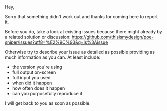 Hey,

Sorry that something didn't work out and thanks for coming here to report it.

Before you do, take a look at existing issues because there might already by a related solution or discussion: https://github.com/thisismydesign/poe-sniper/issues?utf8=%E2%9C%93&q=is%3Aissue

Otherwise try to describe your issue as detailed as possible providing as much information as you can. At least include:
- the version you're using
- full output on-screen
- full input you used
- when did it happen
- how often does it happen
- can you purposefully reproduce it

I will get back to you as soon as possible.
